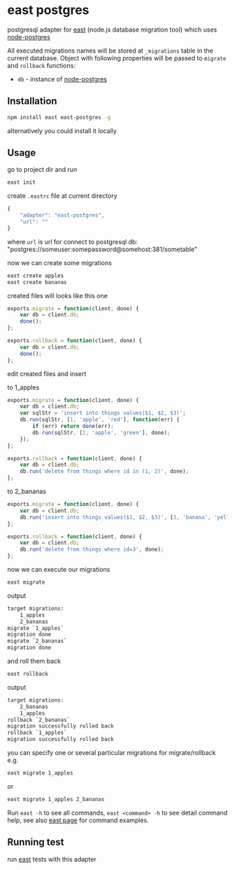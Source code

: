 # east postgres

postgresql adapter for [east](https://github.com/okv/east) (node.js database migration tool) which uses 
[node-postgres](https://github.com/brianc/node-postgres)

All executed migrations names will be stored at `_migrations` table in the
current database. Object with following properties will be passed to `migrate`
and `rollback` functions:

* `db` - instance of [node-postgres](https://github.com/brianc/node-postgres/wiki/Client)


## Installation

```sh
npm install east east-postgres -g
```

alternatively you could install it locally


## Usage

go to project dir and run

```sh
east init
```

create `.eastrc` file at current directory

```js
{
	"adapter": "east-postgres",
	"url": ""
}
```

where `url` is url for connect to postgresql db: "postgres://someuser:somepassword@somehost:381/sometable"

now we can create some migrations

```sh
east create apples
east create bananas
```

created files will looks like this one

```js
exports.migrate = function(client, done) {
	var db = client.db;
	done();
};

exports.rollback = function(client, done) {
	var db = client.db;
	done();
};
```

edit created files and insert  

to 1_apples

```js
exports.migrate = function(client, done) {
	var db = client.db;
	var sqlStr = 'insert into things values($1, $2, $3)';
	db.run(sqlStr, [1, 'apple', 'red'], function(err) {
		if (err) return done(err);
		db.run(sqlStr, [2, 'apple', 'green'], done);
	});
};

exports.rollback = function(client, done) {
	var db = client.db;
	db.run('delete from things where id in (1, 2)', done);
};
```

to 2_bananas

```js
exports.migrate = function(client, done) {
	var db = client.db;
	db.run('insert into things values($1, $2, $3)', [3, 'banana', 'yellow'], done);
};

exports.rollback = function(client, done) {
	var db = client.db;
	db.run('delete from things where id=3', done);
};
```

now we can execute our migrations

```sh
east migrate
```

output

```sh
target migrations:
	1_apples
	2_bananas
migrate `1_apples`
migration done
migrate `2_bananas`
migration done
```

and roll them back

```sh
east rollback
```

output

```sh
target migrations:
	2_bananas
	1_apples
rollback `2_bananas`
migration successfully rolled back
rollback `1_apples`
migration successfully rolled back
```

you can specify one or several particular migrations for migrate/rollback e.g.

```sh
east migrate 1_apples
```

or

```sh
east migrate 1_apples 2_bananas
```

Run `east -h` to see all commands, `east <command> -h` to see detail command help,
see also [east page](https://github.com/okv/east#usage) for command examples.


## Running test

run [east](https://github.com/okv/east#running-test) tests with this adapter
